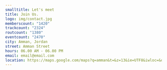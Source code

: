 ```yaml
---
smalltitle: Let's meet
title: Join Us.
logo: img/contact.jpg
memberscount: "1420"
trackcount: "2324"
routcount: "1380"
eventcount: "2470"
city: Amman, Jordan
street: Amman Street
hours: 06.00 AM - 06.00 PM
email: email@email.com
location: https://maps.google.com/maps?q=amman&t=&z=13&ie=UTF8&iwloc=&output=embed
---
```

